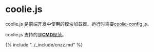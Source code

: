 # coolie.js

coolie.js 是前端开发中使用的模块加载器。运行时需要[coolie-config.js](./coolie-config.js.md)。

coolie.js 支持的是[**CMD**规范](./commonjs-amd-cmd-umd.md)。


{% include "../_include/cnzz.md" %}

